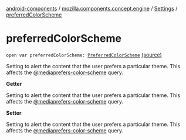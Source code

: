 [android-components](../../index.md) / [mozilla.components.concept.engine](../index.md) / [Settings](index.md) / [preferredColorScheme](./preferred-color-scheme.md)

# preferredColorScheme

`open var preferredColorScheme: `[`PreferredColorScheme`](../../mozilla.components.concept.engine.mediaquery/-preferred-color-scheme/index.md) [(source)](https://github.com/mozilla-mobile/android-components/blob/master/components/concept/engine/src/main/java/mozilla/components/concept/engine/Settings.kt#L145)

Setting to alert the content that the user prefers a particular theme. This affects the
[@mediaprefers-color-scheme](#) query.

**Getter**

Setting to alert the content that the user prefers a particular theme. This affects the
[@mediaprefers-color-scheme](#) query.

**Setter**

Setting to alert the content that the user prefers a particular theme. This affects the
[@mediaprefers-color-scheme](#) query.

